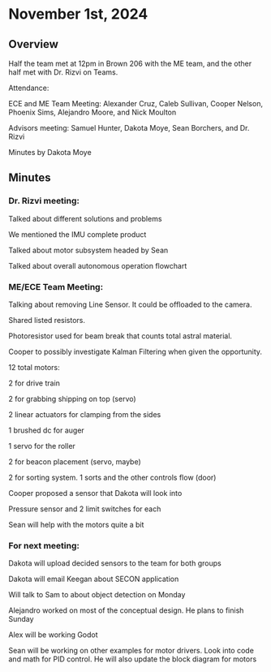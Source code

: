 # November 1st, 2024 

## Overview 

Half the team met at 12pm in Brown 206 with the ME team, and the other half met with Dr. Rizvi on Teams. 

Attendance:  

ECE and ME Team Meeting: Alexander Cruz, Caleb Sullivan, Cooper Nelson, Phoenix Sims, Alejandro Moore, and Nick Moulton 

Advisors meeting: Samuel Hunter, Dakota Moye, Sean Borchers, and Dr. Rizvi 

Minutes by Dakota Moye 

## Minutes 

### Dr. Rizvi meeting: 

Talked about different solutions and problems 

We mentioned the IMU complete product 

Talked about motor subsystem headed by Sean

Talked about overall autonomous operation flowchart

 

### ME/ECE Team Meeting: 

Talking about removing Line Sensor. It could be offloaded to the camera. 

Shared listed resistors. 

Photoresistor used for beam break that counts total astral material. 

Cooper to possibly investigate Kalman Filtering when given the opportunity. 

12 total motors: 

2 for drive train 

2 for grabbing shipping on top (servo) 

2 linear actuators for clamping from the sides 

1 brushed dc for auger 

1 servo for the roller 

2 for beacon placement (servo, maybe) 

2 for sorting system. 1 sorts and the other controls flow (door) 

Cooper proposed a sensor that Dakota will look into 

Pressure sensor and 2 limit switches for each 

Sean will help with the motors quite a bit 

 
### For next meeting:

Dakota will upload decided sensors to the team for both groups 

Dakota will email Keegan about SECON application 

Will talk to Sam to about object detection on Monday 

Alejandro worked on most of the conceptual design. He plans to finish Sunday 

Alex will be working Godot 

Sean will be working on other examples for motor drivers. Look into code and math for PID control. He will also update the block diagram for motors 
